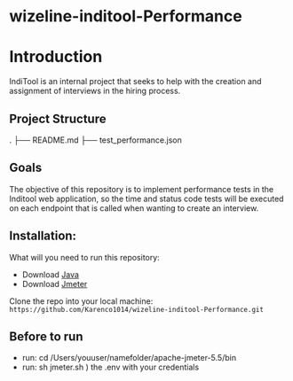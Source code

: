 # wizeline-inditool-Performance

# Introduction

IndiTool is an internal project that seeks to help with the creation and assignment of interviews in the hiring process.

## Project Structure

.
├── README.md
├── test_performance.json

## Goals

The objective of this repository is to implement performance tests in the Inditool web application, so the time and status code tests will be executed on each endpoint that is called when wanting to create an interview.

## Installation:

What will you need to run this repository:

- Download [Java](https://www.java.com/es/download/apple.jsp "Java")
- Download [Jmeter](https://jmeter.apache.org/download_jmeter.cgi "Jmeter")

Clone the repo into your local machine:
`https://github.com/Karenco1014/wizeline-inditool-Performance.git`

## Before to run

- run: cd /Users/youuser/namefolder/apache-jmeter-5.5/bin
- run: sh jmeter.sh ) the .env with your credentials
